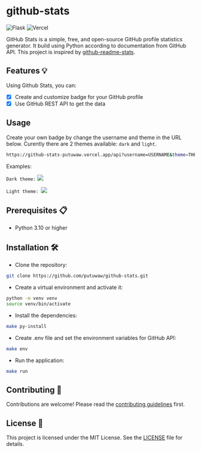 # github-stats

![Flask](https://img.shields.io/badge/Flask-000000?style=for-the-badge&logo=flask&logoColor=white)
![Vercel](https://img.shields.io/badge/vercel-%23000000.svg?style=for-the-badge&logo=vercel&logoColor=white)

GitHub Stats is a simple, free, and open-source GitHub profile statistics generator. It build using Python according to documentation from GitHub API. This project is inspired by [github-readme-stats](anuraghazra/github-readme-stats).

## Features 💡

Using Github Stats, you can:

- [x] Create and customize badge for your GitHub profile
- [x] Use GitHub REST API to get the data

## Usage

Create your own badge by change the username and theme in the URL below. Curently there are 2 themes available: `dark` and `light`.

```bash
https://github-stats-putuwaw.vercel.app/api?username=USERNAME&theme=THEME
```

Examples:

`Dark theme:`
![](https://github-stats-putuwaw.vercel.app/api?username=putuwaw&theme=dark)

`Light theme:
`![](https://github-stats-putuwaw.vercel.app/api?username=putuwaw&theme=light)

## Prerequisites 📋

- Python 3.10 or higher

## Installation 🛠

- Clone the repository:

```bash
git clone https://github.com/putuwaw/github-stats.git
```

- Create a virtual environment and activate it:

```bash
python -m venv venv
source venv/bin/activate
```

- Install the dependencies:

```bash
make py-install
```

- Create .env file and set the environment variables for GitHub API:

```bash
make env
```

- Run the application:

```bash
make run
```

## Contributing 🤝

Contributions are welcome! Please read the [contributing guidelines](CONTRIBUTING.md) first.

## License 📝

This project is licensed under the MIT License. See the [LICENSE](LICENSE) file for details.
